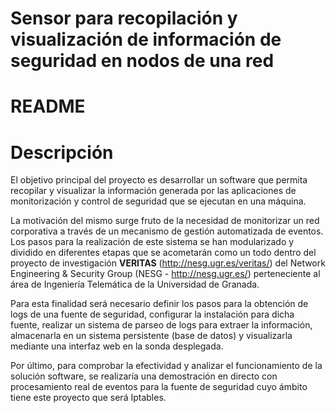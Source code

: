 # Sensor para recopilación y visualización de información de seguridad en nodos de una red #

# README #

# Descripción

El objetivo principal del proyecto es desarrollar un software que permita recopilar y visualizar la información generada por las aplicaciones de monitorización y control de seguridad que se ejecutan en una máquina.

La motivación del mismo surge fruto de la necesidad de monitorizar un red corporativa a través de un mecanismo de gestión automatizada de eventos. Los pasos para la realización de este sistema se han modularizado y dividido en diferentes etapas que se acometarán como un todo dentro del proyecto de investigación **VERITAS** (http://nesg.ugr.es/veritas/) del Network Engineering & Security Group (NESG - http://nesg.ugr.es/) perteneciente al área de Ingeniería Telemática de la Universidad de Granada.

Para esta finalidad será necesario definir los pasos para la obtención de logs de una fuente de seguridad, configurar la instalación para dicha fuente, realizar un sistema de parseo de logs para extraer la información, almacenarla en un sistema persistente (base de datos) y visualizarla mediante una interfaz web en la sonda desplegada.

Por último, para comprobar la efectividad y analizar el funcionamiento de la solución software, se realizaría una demostración en directo con procesamiento real de eventos para la fuente de seguridad cuyo ámbito tiene este proyecto que será Iptables.

